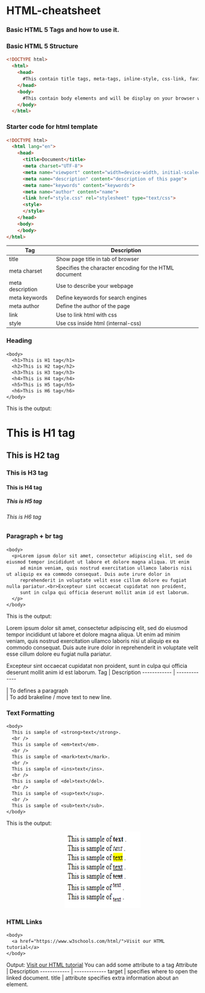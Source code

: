 # HTML-cheatsheet
### Basic HTML 5 Tags and how to use it.

### Basic HTML 5 Structure
```html
<!DOCTYPE html>
  <html>
    <head>
      #This contain title tags, meta-tags, inline-style, css-link, favicon.
    </head>
    <body>
      #This contain body elements and will be display on your browser windows
    </body>
  </html>
```

### Starter code for html template
```html
<!DOCTYPE html>
  <html lang="en">
    <head>
      <title>Document</title>
      <meta charset="UTF-8">
      <meta name="viewport" content="width=device-width, initial-scale=1.0">
      <meta name="description" content="description of this page">
      <meta name="keywords" content="keywords">
      <meta name="author" content="name">
      <link href="style.css" rel="stylesheet" type="text/css">
      <style>
      </style>
    </head>
    <body>
    </body>
</html>
```
Tag | Description
------------ | -------------
title | Show page title in tab of browser
meta charset | Specifies the character encoding for the HTML document
meta description | Use to describe your webpage
meta keywords | Define keywords for search engines
meta author | Define the author of the page
link | Use to link html with css
style | Use css inside html (internal-css)

### Heading
```
<body>
  <h1>This is H1 tag</h1>
  <h2>This is H2 tag</h2>
  <h3>This is H3 tag</h3>
  <h4>This is H4 tag</h4>
  <h5>This is H5 tag</h5>
  <h6>This is H6 tag</h6>
</body>
```
This is the output:
# This is H1 tag
## This is H2 tag
### This is H3 tag
#### This is H4 tag
##### This is H5 tag
###### This is H6 tag

### Paragraph + br tag
```
<body>
  <p>Lorem ipsum dolor sit amet, consectetur adipiscing elit, sed do eiusmod tempor incididunt ut labore et dolore magna aliqua. Ut enim
     ad minim veniam, quis nostrud exercitation ullamco laboris nisi ut aliquip ex ea commodo consequat. Duis aute irure dolor in     
     reprehenderit in voluptate velit esse cillum dolore eu fugiat nulla pariatur.<br>Excepteur sint occaecat cupidatat non proident,
     sunt in culpa qui officia deserunt mollit anim id est laborum.
  </p>
</body>
```
This is the output:

Lorem ipsum dolor sit amet, consectetur adipiscing elit, sed do eiusmod tempor incididunt ut labore et dolore magna aliqua. Ut enim ad 
minim veniam, quis nostrud exercitation ullamco laboris nisi ut aliquip ex ea commodo consequat. Duis aute irure dolor in 
reprehenderit in voluptate velit esse cillum dolore eu fugiat nulla pariatur.

Excepteur sint occaecat cupidatat non proident, sunt in culpa qui officia deserunt mollit anim id est laborum.
Tag | Description
------------ | -------------
<p></p> | To defines a paragraph
<br> | To add brakeline / move text to new line.

### Text Formatting
```
<body>
  This is sample of <strong>text</strong>.
  <br />
  This is sample of <em>text</em>.
  <br />
  This is sample of <mark>text</mark>.
  <br />
  This is sample of <ins>text</ins>.
  <br />
  This is sample of <del>text</del>.
  <br />
  This is sample of <sup>text</sup>.
  <br />
  This is sample of <sub>text</sub>.
</body>
```
This is the output:
<p align="center">
  <img width="200" height="200" src="https://github.com/WiLLiaM-noD/HTML-cheatsheet/blob/master/Screenshot_1.png">
</p>

### HTML Links
```
<body>
  <a href="https://www.w3schools.com/html/">Visit our HTML tutorial</a>
</body>
```
Output:
[Visit our HTML tutorial](https://www.w3schools.com/html/)
You can add some attribute to a tag
Attribute | Description
------------ | -------------
target | specifies where to open the linked document.
title | attribute specifies extra information about an element.
